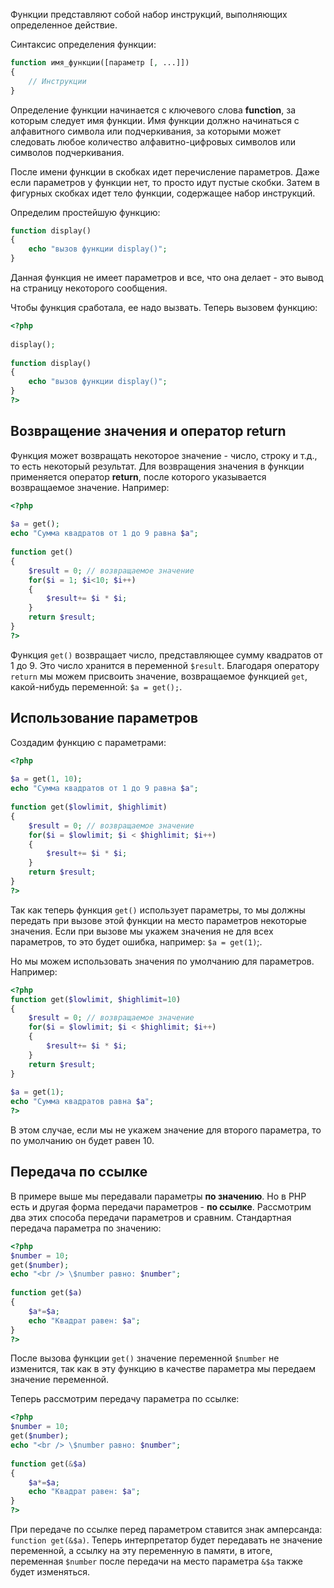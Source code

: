 Функции представляют собой набор инструкций, выполняющих определенное действие.

Синтаксис определения функции:

```php
function имя_функции([параметр [, ...]])
{
    // Инструкции
}
```

Определение функции начинается с ключевого слова **function**, за которым следует имя функции. Имя функции должно начинаться с алфавитного символа или подчеркивания, за которыми может следовать любое количество алфавитно-цифровых символов или символов подчеркивания.

После имени функции в скобках идет перечисление параметров. Даже если параметров у функции нет, то просто идут пустые скобки. Затем в фигурных скобках идет тело функции, содержащее набор инструкций.

Определим простейшую функцию:

```php
function display()
{
    echo "вызов функции display()";
}
```

Данная функция не имеет параметров и все, что она делает - это вывод на страницу некоторого сообщения.

Чтобы функция сработала, ее надо вызвать. Теперь вызовем функцию:

```php
<?php
 
display();
 
function display()
{
    echo "вызов функции display()";
}
?>
```

## Возвращение значения и оператор return

Функция может возвращать некоторое значение - число, строку и т.д., то есть некоторый результат. Для возвращения значения в функции применяется оператор **return**, после которого указывается возвращаемое значение. Например:

```php
<?php
 
$a = get();
echo "Сумма квадратов от 1 до 9 равна $a";
 
function get()
{
    $result = 0; // возвращаемое значение
    for($i = 1; $i<10; $i++)
    {
        $result+= $i * $i;
    }
    return $result;
}
?>
```

Функция `get()` возвращает число, представляющее сумму квадратов от 1 до 9. Это число хранится в переменной `$result`. Благодаря оператору `return` мы можем присвоить значение, возвращаемое функцией `get`, какой-нибудь переменной: `$a = get();`.

## Использование параметров

Создадим функцию с параметрами:

```php
<?php
 
$a = get(1, 10);
echo "Сумма квадратов от 1 до 9 равна $a";
 
function get($lowlimit, $highlimit)
{
    $result = 0; // возвращаемое значение
    for($i = $lowlimit; $i < $highlimit; $i++)
    {
        $result+= $i * $i;
    }
    return $result;
}
?>
```

Так как теперь функция `get()` использует параметры, то мы должны передать при вызове этой функции на место параметров некоторые значения. Если при вызове мы укажем значения не для всех параметров, то это будет ошибка, например: `$a = get(1)`;.

Но мы можем использовать значения по умолчанию для параметров. Например:

```php
<?php
function get($lowlimit, $highlimit=10)
{
    $result = 0; // возвращаемое значение
    for($i = $lowlimit; $i < $highlimit; $i++)
    {
        $result+= $i * $i;
    }
    return $result;
}
 
$a = get(1);
echo "Сумма квадратов равна $a";
?>
```

В этом случае, если мы не укажем значение для второго параметра, то по умолчанию он будет равен 10.

## Передача по ссылке

В примере выше мы передавали параметры **по значению**. Но в PHP есть и другая форма передачи параметров - **по ссылке**. Рассмотрим два этих способа передачи параметров и сравним. Стандартная передача параметра по значению:

```php
<?php
$number = 10; 
get($number);
echo "<br /> \$number равно: $number";
 
function get($a)
{
    $a*=$a;
    echo "Квадрат равен: $a";
}
?>
```

После вызова функции `get()` значение переменной `$number` не изменится, так как в эту функцию в качестве параметра мы передаем значение переменной.

Теперь рассмотрим передачу параметра по ссылке:

```php
<?php
$number = 10; 
get($number);
echo "<br /> \$number равно: $number";
 
function get(&$a)
{
    $a*=$a;
    echo "Квадрат равен: $a";
}
?>
```

При передаче по ссылке перед параметром ставится знак амперсанда: `function get(&$a)`. Теперь интерпретатор будет передавать не значение переменной, а ссылку на эту переменную в памяти, в итоге, переменная `$number` после передачи на место параметра `&$a` также будет изменяться.